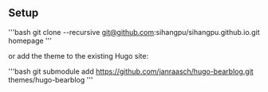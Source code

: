 ## Setup

'''bash
git clone --recursive git@github.com:sihangpu/sihangpu.github.io.git homepage
'''

or add the theme to the existing Hugo site:

'''bash
git submodule add https://github.com/janraasch/hugo-bearblog.git themes/hugo-bearblog
'''
